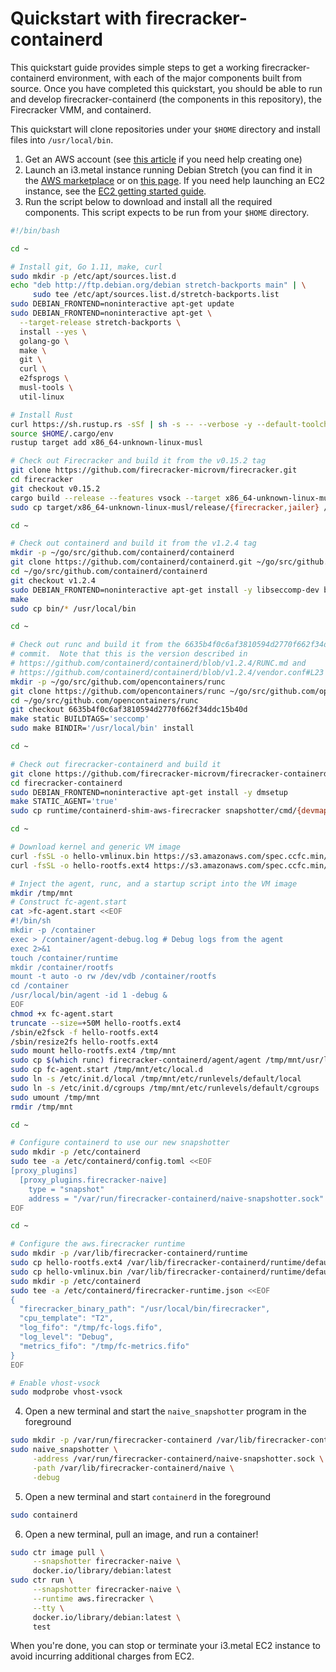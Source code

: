 # Quickstart with firecracker-containerd

This quickstart guide provides simple steps to get a working
firecracker-containerd environment, with each of the major components built from
source.  Once you have completed this quickstart, you should be able to run and
develop firecracker-containerd (the components in this repository), the
Firecracker VMM, and containerd.

This quickstart will clone repositories under your `$HOME` directory and install
files into `/usr/local/bin`.

1. Get an AWS account (see
   [this article](https://aws.amazon.com/premiumsupport/knowledge-center/create-and-activate-aws-account/)
   if you need help creating one)
2. Launch an i3.metal instance running Debian Stretch (you can find it in the
   [AWS marketplace](http://deb.li/awsmp) or on [this
   page](https://wiki.debian.org/Cloud/AmazonEC2Image/Stretch).  If you need
   help launching an EC2 instance, see the
   [EC2 getting started guide](https://docs.aws.amazon.com/AWSEC2/latest/UserGuide/EC2_GetStarted.html).
3. Run the script below to download and install all the required components.
   This script expects to be run from your `$HOME` directory.

```bash
#!/bin/bash

cd ~

# Install git, Go 1.11, make, curl
sudo mkdir -p /etc/apt/sources.list.d
echo "deb http://ftp.debian.org/debian stretch-backports main" | \
     sudo tee /etc/apt/sources.list.d/stretch-backports.list
sudo DEBIAN_FRONTEND=noninteractive apt-get update
sudo DEBIAN_FRONTEND=noninteractive apt-get \
  --target-release stretch-backports \
  install --yes \
  golang-go \
  make \
  git \
  curl \
  e2fsprogs \
  musl-tools \
  util-linux

# Install Rust
curl https://sh.rustup.rs -sSf | sh -s -- --verbose -y --default-toolchain 1.32.0
source $HOME/.cargo/env
rustup target add x86_64-unknown-linux-musl

# Check out Firecracker and build it from the v0.15.2 tag
git clone https://github.com/firecracker-microvm/firecracker.git
cd firecracker
git checkout v0.15.2
cargo build --release --features vsock --target x86_64-unknown-linux-musl
sudo cp target/x86_64-unknown-linux-musl/release/{firecracker,jailer} /usr/local/bin

cd ~

# Check out containerd and build it from the v1.2.4 tag
mkdir -p ~/go/src/github.com/containerd/containerd
git clone https://github.com/containerd/containerd.git ~/go/src/github.com/containerd/containerd
cd ~/go/src/github.com/containerd/containerd
git checkout v1.2.4
sudo DEBIAN_FRONTEND=noninteractive apt-get install -y libseccomp-dev btrfs-progs
make
sudo cp bin/* /usr/local/bin

cd ~

# Check out runc and build it from the 6635b4f0c6af3810594d2770f662f34ddc15b40d
# commit.  Note that this is the version described in
# https://github.com/containerd/containerd/blob/v1.2.4/RUNC.md and
# https://github.com/containerd/containerd/blob/v1.2.4/vendor.conf#L23
mkdir -p ~/go/src/github.com/opencontainers/runc
git clone https://github.com/opencontainers/runc ~/go/src/github.com/opencontainers/runc
cd ~/go/src/github.com/opencontainers/runc
git checkout 6635b4f0c6af3810594d2770f662f34ddc15b40d
make static BUILDTAGS='seccomp'
sudo make BINDIR='/usr/local/bin' install

cd ~

# Check out firecracker-containerd and build it
git clone https://github.com/firecracker-microvm/firecracker-containerd.git
cd firecracker-containerd
sudo DEBIAN_FRONTEND=noninteractive apt-get install -y dmsetup
make STATIC_AGENT='true'
sudo cp runtime/containerd-shim-aws-firecracker snapshotter/cmd/{devmapper/devmapper_snapshotter,naive/naive_snapshotter} /usr/local/bin

cd ~

# Download kernel and generic VM image
curl -fsSL -o hello-vmlinux.bin https://s3.amazonaws.com/spec.ccfc.min/img/hello/kernel/hello-vmlinux.bin
curl -fsSL -o hello-rootfs.ext4 https://s3.amazonaws.com/spec.ccfc.min/img/hello/fsfiles/hello-rootfs.ext4

# Inject the agent, runc, and a startup script into the VM image
mkdir /tmp/mnt
# Construct fc-agent.start
cat >fc-agent.start <<EOF
#!/bin/sh
mkdir -p /container
exec > /container/agent-debug.log # Debug logs from the agent
exec 2>&1
touch /container/runtime
mkdir /container/rootfs
mount -t auto -o rw /dev/vdb /container/rootfs
cd /container
/usr/local/bin/agent -id 1 -debug &
EOF
chmod +x fc-agent.start
truncate --size=+50M hello-rootfs.ext4
/sbin/e2fsck -f hello-rootfs.ext4
/sbin/resize2fs hello-rootfs.ext4
sudo mount hello-rootfs.ext4 /tmp/mnt
sudo cp $(which runc) firecracker-containerd/agent/agent /tmp/mnt/usr/local/bin
sudo cp fc-agent.start /tmp/mnt/etc/local.d
sudo ln -s /etc/init.d/local /tmp/mnt/etc/runlevels/default/local
sudo ln -s /etc/init.d/cgroups /tmp/mnt/etc/runlevels/default/cgroups
sudo umount /tmp/mnt
rmdir /tmp/mnt

cd ~

# Configure containerd to use our new snapshotter
sudo mkdir -p /etc/containerd
sudo tee -a /etc/containerd/config.toml <<EOF
[proxy_plugins]
  [proxy_plugins.firecracker-naive]
    type = "snapshot"
    address = "/var/run/firecracker-containerd/naive-snapshotter.sock"
EOF

cd ~

# Configure the aws.firecracker runtime
sudo mkdir -p /var/lib/firecracker-containerd/runtime
sudo cp hello-rootfs.ext4 /var/lib/firecracker-containerd/runtime/default-rootfs.img
sudo cp hello-vmlinux.bin /var/lib/firecracker-containerd/runtime/default-vmlinux.bin
sudo mkdir -p /etc/containerd
sudo tee -a /etc/containerd/firecracker-runtime.json <<EOF
{
  "firecracker_binary_path": "/usr/local/bin/firecracker",
  "cpu_template": "T2",
  "log_fifo": "/tmp/fc-logs.fifo",
  "log_level": "Debug",
  "metrics_fifo": "/tmp/fc-metrics.fifo"
}
EOF

# Enable vhost-vsock
sudo modprobe vhost-vsock
```

4. Open a new terminal and start the `naive_snapshotter` program in the
   foreground

```bash
sudo mkdir -p /var/run/firecracker-containerd /var/lib/firecracker-containerd/naive
sudo naive_snapshotter \
     -address /var/run/firecracker-containerd/naive-snapshotter.sock \
     -path /var/lib/firecracker-containerd/naive \
     -debug
```

5. Open a new terminal and start `containerd` in the foreground

```bash
sudo containerd
```

6. Open a new terminal, pull an image, and run a container!

```bash
sudo ctr image pull \
     --snapshotter firecracker-naive \
     docker.io/library/debian:latest
sudo ctr run \
     --snapshotter firecracker-naive \
     --runtime aws.firecracker \
     --tty \
     docker.io/library/debian:latest \
     test
```

When you're done, you can stop or terminate your i3.metal EC2 instance to avoid
incurring additional charges from EC2.
